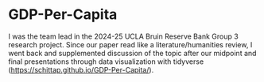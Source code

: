 # GDP-Per-Capita
I was the team lead in the 2024-25 UCLA Bruin Reserve Bank Group 3 research project. Since our paper read like a literature/humanities review, I went back and supplemented discussion of the topic after our midpoint and final presentations through data visualization with tidyverse (<https://schittap.github.io/GDP-Per-Capita/>).
